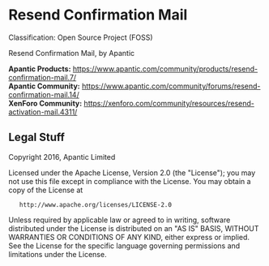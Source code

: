 # Resend Confirmation Mail #
Classification: Open Source Project (FOSS)

Resend Confirmation Mail, by Apantic

**Apantic Products:** https://www.apantic.com/community/products/resend-confirmation-mail.7/  
**Apantic Community:** https://www.apantic.com/community/forums/resend-confirmation-mail.14/  
**XenForo Community:** https://xenforo.com/community/resources/resend-activation-mail.4311/  

## Legal Stuff
   Copyright 2016, Apantic Limited

   Licensed under the Apache License, Version 2.0 (the "License");
   you may not use this file except in compliance with the License.
   You may obtain a copy of the License at

       http://www.apache.org/licenses/LICENSE-2.0

   Unless required by applicable law or agreed to in writing, software
   distributed under the License is distributed on an "AS IS" BASIS,
   WITHOUT WARRANTIES OR CONDITIONS OF ANY KIND, either express or implied.
   See the License for the specific language governing permissions and
   limitations under the License.
